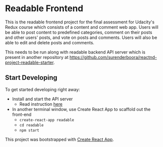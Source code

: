 # Readable Frontend

This is the readable frontend project for the final assessment for Udacity's Redux course which consists of a content and comment web app. Users will be able to post content to predefined categories, comment on their posts and other users' posts, and vote on posts and comments. Users will also be able to edit and delete posts and comments.

This needs to be run along with readable backend API server which is present in another repository at https://github.com/surenderboora/reactnd-project-readable-starter.

## Start Developing

To get started developing right away:

* Install and start the API server
    - Read instruction [here](https://github.com/surenderboora/reactnd-project-readable-starter/blob/master/README.md)
* In another terminal window, use Create React App to scaffold out the front-end
    - `create-react-app readable`
    - `cd readable`
    - `npm start`

This project was bootstrapped with [Create React App](https://github.com/facebookincubator/create-react-app).

